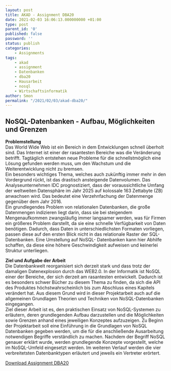 ```yaml
--- 
layout: post 
title: AKAD - Assignment DBA20 
date: 2021-02-03 16:06:13.000000000 +01:00 
type: post 
parent_id: '0' 
published: false 
password: '' 
status: publish 
categories: 
    - Assignments 
tags: 
    - akad 
    - assignment 
    - Datenbanken 
    - dba20 
    - Hausarbeit 
    - nosql 
    - Wirtschaftsinformatik 
author: Smon
permalink: "/2021/02/03/akad-dba20/" 
---
```


**NoSQL-Datenbanken - Aufbau, Möglichkeiten und Grenzen**
---------------------------------------------------------

**Problemstellung**  
Das World Wide Web ist ein Bereich in dem Entwicklungen schnell überholt sind. Das Internet ist einer der rasantesten Bereiche was die Veränderung betrifft. Tagtäglich entstehen neue Probleme für die schnellstmöglich eine Lösung gefunden werden muss, um den Wachstum und die Weiterentwicklung nicht zu bremsen.  
Ein besonders wichtiges Thema, welches auch zukünftig immer mehr in den Vordergrund rückt, ist das drastisch ansteigende Datenvolumen. Das Analyseunternehmen IDC prognostiziert, dass der voraussichtliche Umfang der weltweiten Datensphäre im Jahr 2025 auf kolossale 163 Zettabyte (ZB) anwachsen wird. Das bedeutet eine Verzehnfachung der Datenmenge gegenüber dem Jahr 2016.   
Ein grundlegendes Problem von relationalen Datenbanken, die große Datenmengen indizieren liegt darin, dass sie bei steigendem Mengenaufkommen zwangsläufig immer langsamer werden, was für Firmen ein größeres Problem darstellt, da sie eine schnelle Verfügbarkeit von Daten benötigen. Dadurch, dass Daten in unterschiedlichsten Formaten vorliegen, passen diese auf den ersten Blick nicht in das relationale Raster der SQL-Datenbanken. Eine Umstellung auf NoSQL- Datenbanken kann hier Abhilfe schaffen, da diese eine höhere Geschwindigkeit aufweisen und keinerlei Struktur unterliegen.

**Ziel und Aufgabe der Arbeit**  
Die Datenbankwelt reorganisiert sich derzeit stark und dass trotz der damaligen Datenexplosion durch das WEB2.0. In der Informatik ist NoSQL einer der Bereiche, der sich derzeit am rasantesten entwickelt. Dadurch ist es besonders schwer Bücher zu diesem Thema zu finden, da sich die API des Produktes höchstwahrscheinlich bis zum Abschluss eines Kapitels verändert hat. Aus diesem Grund wird in dieser Projektarbeit auch auf die allgemeinen Grundlagen Theorien und Techniken von NoSQL-Datenbanken eingegangen.  
Ziel dieser Arbeit ist es, den praktischen Einsatz von NoSQL-Systemen zu erläutern, deren grundlegenden Aufbau darzustellen und die Möglichkeiten sowie Grenzen anhand eines jeweiligen Konzeptes aufzuzeigen. Zu Beginn der Projektarbeit soll eine Einführung in die Grundlagen von NoSQL Datenbanken gegeben werden, um die für die anschließende Ausarbeitung notwendigen Begriffe verständlich zu machen. Nachdem der Begriff NoSQL genauer erklärt wurde, werden grundlegende Konzepte vorgestellt, welche im NoSQL-Umfeld eingesetzt werden. Im weiteren Verlauf werden die vier verbreitetsten Datenbanktypen erläutert und jeweils ein Vertreter erörtert.

[Download Assignment DBA20](https://elesie.de/wp-content/uploads/2021/02/ASS_SEisele_DBA20_AKAD_NoSQL.pdf)